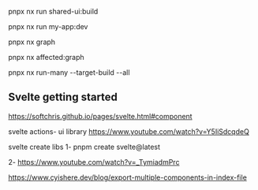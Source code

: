 pnpx nx run shared-ui:build

pnpx nx run my-app:dev

pnpx nx graph

pnpx nx affected:graph

pnpx nx run-many --target-build --all

## Svelte getting started

https://softchris.github.io/pages/svelte.html#component


svelte actions- ui library 
https://www.youtube.com/watch?v=Y5IiSdcqdeQ

svelte create libs
1- pnpm create svelte@latest

2-
https://www.youtube.com/watch?v=_TymiadmPrc


https://www.cyishere.dev/blog/export-multiple-components-in-index-file